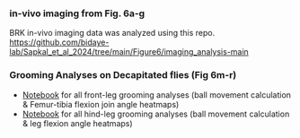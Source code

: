 ### in-vivo imaging from Fig. 6a-g
BRK in-vivo imaging data was analyzed using this repo. https://github.com/bidaye-lab/Sapkal_et_al_2024/tree/main/Figure6/imaging_analysis-main

### Grooming Analyses on Decapitated flies (Fig 6m-r)
- [Notebook](https://github.com/bidaye-lab/Sapkal_et_al_2024/blob/main/Figure6/FrontGrooming_ballvel.ipynb) for all front-leg grooming analyses (ball movement calculation & Femur-tibia flexion join angle heatmaps)
- [Notebook](https://github.com/bidaye-lab/Sapkal_et_al_2024/blob/main/Figure6/HindGrooming_ballvel.ipynb) for all hind-leg grooming analyses (ball movement calculation & leg flexion angle heatmaps)
